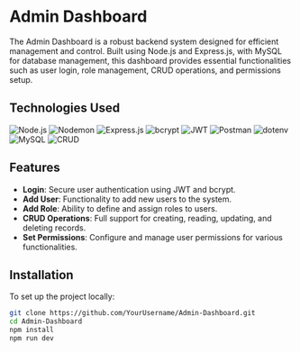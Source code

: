# Admin Dashboard

The Admin Dashboard is a robust backend system designed for efficient management and control. Built using Node.js and Express.js, with MySQL for database management, this dashboard provides essential functionalities such as user login, role management, CRUD operations, and permissions setup.

## Technologies Used

![Node.js](https://img.shields.io/badge/-Node.js-green?logo=node.js&logoColor=white)
![Nodemon](https://img.shields.io/badge/-Nodemon-lightgrey?logo=nodemon&logoColor=white)
![Express.js](https://img.shields.io/badge/-Express.js-black?logo=express&logoColor=white)
![bcrypt](https://img.shields.io/badge/-bcrypt-purple?logo=npm&logoColor=white)
![JWT](https://img.shields.io/badge/-JWT-blue?logo=json-web-tokens&logoColor=white)
![Postman](https://img.shields.io/badge/-Postman-orange?logo=postman&logoColor=white)
![dotenv](https://img.shields.io/badge/-dotenv-success?logo=dotenv&logoColor=white)
![MySQL](https://img.shields.io/badge/-MySQL-blue?logo=mysql&logoColor=white)
![CRUD](https://img.shields.io/badge/-CRUD-blueviolet?logo=google&logoColor=white)

## Features

- **Login**: Secure user authentication using JWT and bcrypt.
- **Add User**: Functionality to add new users to the system.
- **Add Role**: Ability to define and assign roles to users.
- **CRUD Operations**: Full support for creating, reading, updating, and deleting records.
- **Set Permissions**: Configure and manage user permissions for various functionalities.

## Installation

To set up the project locally:

```bash
git clone https://github.com/YourUsername/Admin-Dashboard.git
cd Admin-Dashboard
npm install
npm run dev
